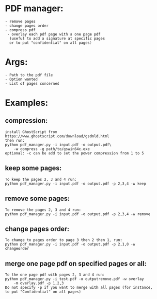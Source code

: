 # PDF manager:
    - remove pages
    - change pages order
    - compress pdf
     - overlay each pdf page with a one page pdf
      (useful to add a signature at specific pages
      or to put "confidential" on all pages)

# Args:
    - Path to the pdf file
    - Option wanted
    - List of pages concerned


# Examples:
## compression:
    install GhostScript from https://www.ghostscript.com/download/gsdnld.html
    then run:
    python pdf_manager.py -i input.pdf -o output.pdf\
        -w compress -g path/to/gswin64c.exe
    optional: -c can be add to set the power compression from 1 to 5

## keep some pages:
    To keep the pages 2, 3 and 4 run:
    python pdf_manager.py -i input.pdf -o output.pdf -p 2,3,4 -w keep

## remove some pages:
    To remove the pages 2, 3 and 4 run:
    python pdf_manager.py -i input.pdf -o output.pdf -p 2,3,4 -w remove

## change pages order:
    To change to pages order to page 3 then 2 then 1, run:
    python pdf_manager.py -i input.pdf -o output.pdf -p 2,1,0 -w changeorder

## merge one page pdf on specified pages or all:
    To the one page pdf with pages 2, 3 and 4 run:
    python pdf_manager.py -i test.pdf -o outputremove.pdf -w overlay
        -m overlay.pdf -p 1,2,3
	Do not specify -p if you want to merge with all pages (for instance, to put "Confidential" on all pages)

